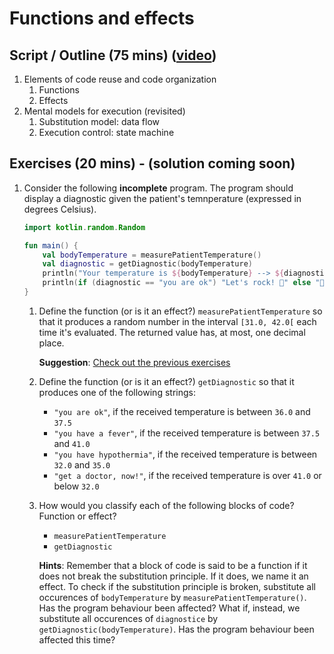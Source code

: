 # Functions and effects

## Script / Outline (75 mins) ([video](https://www.youtube.com/watch?v=4PokvOrVI4o&list=PL8XxoCaL3dBiJ_djQKKbbI4uN081F7Sgw&index=9&t=0s))
1. Elements of code reuse and code organization
   1. Functions
   2. Effects
2. Mental models for execution (revisited)
   1. Substitution model: data flow
   2. Execution control: state machine

## Exercises (20 mins) - (solution coming soon)
1. Consider the following __incomplete__ program. The program should display a diagnostic given the patient's temnperature (expressed in degrees Celsius).
   
    ```kotlin
    import kotlin.random.Random

    fun main() {
        val bodyTemperature = measurePatientTemperature()
        val diagnostic = getDiagnostic(bodyTemperature)
        println("Your temperature is ${bodyTemperature} --> ${diagnostic}")
        println(if (diagnostic == "you are ok") "Let's rock! 🤘" else "🤒")
    }
    ```   
   1. Define the function (or is it an effect?) `measurePatientTemperature` so that it produces a random number in the interval `[31.0, 42.0[` each time it's evaluated. The returned value has, at most, one decimal place.

      **Suggestion**: [Check out the previous exercises](solutions/06-evaluation-and-execution.md)

   2. Define the function (or is it an effect?) `getDiagnostic` so that it produces one of the following strings: 
      * `"you are ok"`, if the received temperature is between `36.0` and `37.5`
      * `"you have a fever"`, if the received temperature is between `37.5` and `41.0`
      * `"you have hypothermia"`, if the received temperature is between `32.0` and `35.0`
      * `"get a doctor, now!"`, if the received temperature is over `41.0` or below `32.0`

   3. How would you classify each of the following blocks of code? Function or effect?
      * `measurePatientTemperature`
      * `getDiagnostic`
      
      **Hints**: Remember that a block of code is said to be a function if it does not break the substitution principle. If it does, we name it an effect. To check if the substitution principle is broken, substitute all occurences of `bodyTemperature` by `measurePatientTemperature()`. Has the program behaviour been affected? What if, instead, we substitute all occurences of `diagnostice` by `getDiagnostic(bodyTemperature)`. Has the program behaviour been affected this time?

  
